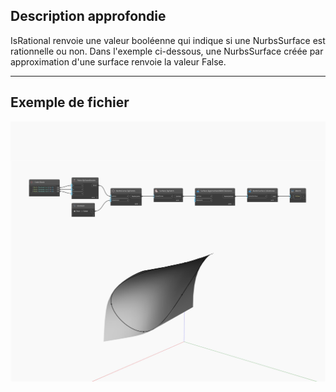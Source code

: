## Description approfondie
IsRational renvoie une valeur booléenne qui indique si une NurbsSurface est rationnelle ou non. Dans l'exemple ci-dessous, une NurbsSurface créée par approximation d'une surface renvoie la valeur False.
___
## Exemple de fichier

![IsRational](./Autodesk.DesignScript.Geometry.NurbsSurface.IsRational_img.jpg)


